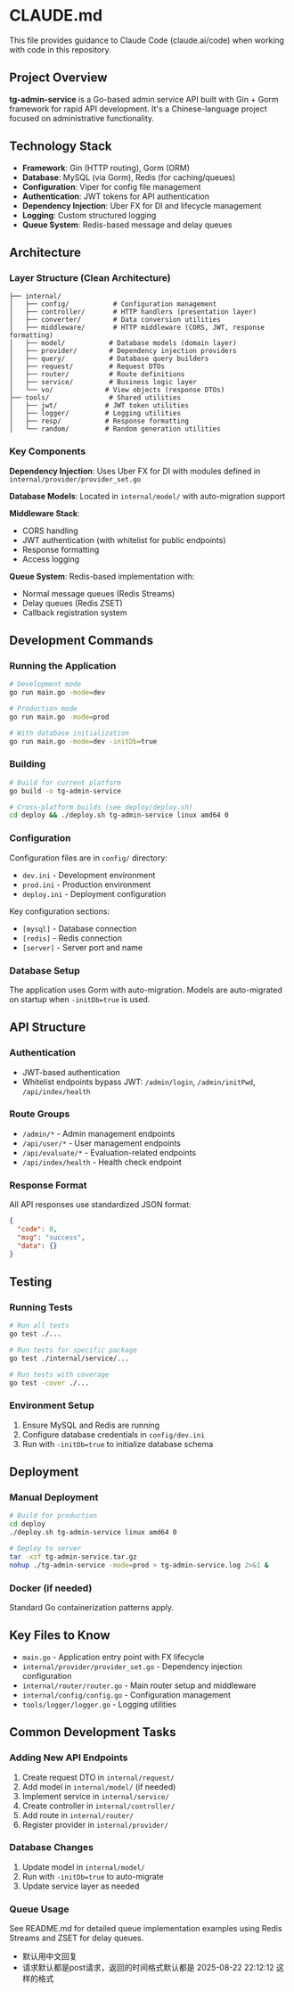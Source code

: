 # CLAUDE.md

This file provides guidance to Claude Code (claude.ai/code) when working with code in this repository.

## Project Overview

**tg-admin-service** is a Go-based admin service API built with Gin + Gorm framework for rapid API development. It's a Chinese-language project focused on administrative functionality.

## Technology Stack

- **Framework**: Gin (HTTP routing), Gorm (ORM)
- **Database**: MySQL (via Gorm), Redis (for caching/queues)
- **Configuration**: Viper for config file management
- **Authentication**: JWT tokens for API authentication
- **Dependency Injection**: Uber FX for DI and lifecycle management
- **Logging**: Custom structured logging
- **Queue System**: Redis-based message and delay queues

## Architecture

### Layer Structure (Clean Architecture)
```
├── internal/
│   ├── config/           # Configuration management
│   ├── controller/       # HTTP handlers (presentation layer)
│   ├── converter/        # Data conversion utilities
│   ├── middleware/       # HTTP middleware (CORS, JWT, response formatting)
│   ├── model/           # Database models (domain layer)
│   ├── provider/        # Dependency injection providers
│   ├── query/           # Database query builders
│   ├── request/         # Request DTOs
│   ├── router/          # Route definitions
│   ├── service/         # Business logic layer
│   └── vo/             # View objects (response DTOs)
├── tools/               # Shared utilities
│   ├── jwt/            # JWT token utilities
│   ├── logger/         # Logging utilities
│   ├── resp/           # Response formatting
│   └── random/         # Random generation utilities
```

### Key Components

**Dependency Injection**: Uses Uber FX for DI with modules defined in `internal/provider/provider_set.go`

**Database Models**: Located in `internal/model/` with auto-migration support

**Middleware Stack**: 
- CORS handling
- JWT authentication (with whitelist for public endpoints)
- Response formatting
- Access logging

**Queue System**: Redis-based implementation with:
- Normal message queues (Redis Streams)
- Delay queues (Redis ZSET)
- Callback registration system

## Development Commands

### Running the Application
```bash
# Development mode
go run main.go -mode=dev

# Production mode  
go run main.go -mode=prod

# With database initialization
go run main.go -mode=dev -initDb=true
```

### Building
```bash
# Build for current platform
go build -o tg-admin-service

# Cross-platform builds (see deploy/deploy.sh)
cd deploy && ./deploy.sh tg-admin-service linux amd64 0
```

### Configuration
Configuration files are in `config/` directory:
- `dev.ini` - Development environment
- `prod.ini` - Production environment  
- `deploy.ini` - Deployment configuration

Key configuration sections:
- `[mysql]` - Database connection
- `[redis]` - Redis connection
- `[server]` - Server port and name

### Database Setup
The application uses Gorm with auto-migration. Models are auto-migrated on startup when `-initDb=true` is used.

## API Structure

### Authentication
- JWT-based authentication
- Whitelist endpoints bypass JWT: `/admin/login`, `/admin/initPwd`, `/api/index/health`

### Route Groups
- `/admin/*` - Admin management endpoints
- `/api/user/*` - User management endpoints  
- `/api/evaluate/*` - Evaluation-related endpoints
- `/api/index/health` - Health check endpoint

### Response Format
All API responses use standardized JSON format:
```json
{
  "code": 0,
  "msg": "success",
  "data": {}
}
```

## Testing

### Running Tests
```bash
# Run all tests
go test ./...

# Run tests for specific package
go test ./internal/service/...

# Run tests with coverage
go test -cover ./...
```

### Environment Setup
1. Ensure MySQL and Redis are running
2. Configure database credentials in `config/dev.ini`
3. Run with `-initDb=true` to initialize database schema

## Deployment

### Manual Deployment
```bash
# Build for production
cd deploy
./deploy.sh tg-admin-service linux amd64 0

# Deploy to server
tar -xzf tg-admin-service.tar.gz
nohup ./tg-admin-service -mode=prod > tg-admin-service.log 2>&1 &
```

### Docker (if needed)
Standard Go containerization patterns apply.

## Key Files to Know

- `main.go` - Application entry point with FX lifecycle
- `internal/provider/provider_set.go` - Dependency injection configuration
- `internal/router/router.go` - Main router setup and middleware
- `internal/config/config.go` - Configuration management
- `tools/logger/logger.go` - Logging utilities

## Common Development Tasks

### Adding New API Endpoints
1. Create request DTO in `internal/request/`
2. Add model in `internal/model/` (if needed)
3. Implement service in `internal/service/`
4. Create controller in `internal/controller/`
5. Add route in `internal/router/`
6. Register provider in `internal/provider/`

### Database Changes
1. Update model in `internal/model/`
2. Run with `-initDb=true` to auto-migrate
3. Update service layer as needed

### Queue Usage
See README.md for detailed queue implementation examples using Redis Streams and ZSET for delay queues.
- 默认用中文回复
- 请求默认都是post请求，返回的时间格式默认都是 2025-08-22 22:12:12 这样的格式